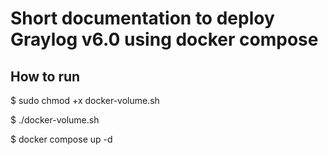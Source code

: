 # Short documentation to deploy Graylog v6.0 using docker compose

## How to run

$ sudo chmod +x docker-volume.sh

$ ./docker-volume.sh

$ docker compose up -d
